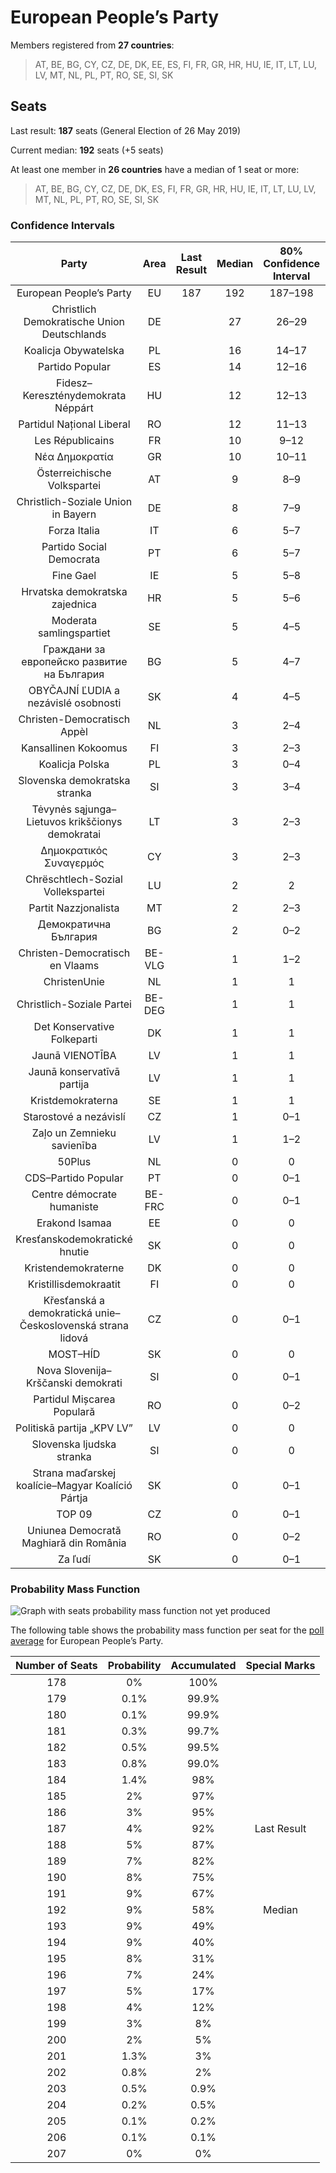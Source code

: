 # European People’s Party

Members registered from **27 countries**:

> AT, BE, BG, CY, CZ, DE, DK, EE, ES, FI, FR, GR, HR, HU, IE, IT, LT, LU, LV, MT, NL, PL, PT, RO, SE, SI, SK

## Seats

Last result: **187** seats (General Election of 26 May 2019)

Current median: **192** seats (+5 seats)

At least one member in **26 countries** have a median of 1 seat or more:

> AT, BE, BG, CY, CZ, DE, DK, ES, FI, FR, GR, HR, HU, IE, IT, LT, LU, LV, MT, NL, PL, PT, RO, SE, SI, SK

### Confidence Intervals

| Party | Area | Last Result | Median | 80% Confidence Interval | 90% Confidence Interval | 95% Confidence Interval | 99% Confidence Interval |
|:-----:|:----:|:-----------:|:------:|:-----------------------:|:-----------------------:|:-----------------------:|:-----------------------:|
| European People’s Party | EU | 187 | 192 | 187–198 | 185–200 | 184–201 | 181–203 |
| Christlich Demokratische Union Deutschlands | DE | | 27 | 26–29 | 25–30 | 25–31 | 24–32 |
| Koalicja Obywatelska | PL | | 16 | 14–17 | 13–18 | 13–18 | 12–19 |
| Partido Popular | ES | | 14 | 12–16 | 12–16 | 11–17 | 11–17 |
| Fidesz–Kereszténydemokrata Néppárt | HU | | 12 | 12–13 | 12–13 | 11–13 | 11–14 |
| Partidul Național Liberal | RO | | 12 | 11–13 | 11–14 | 10–14 | 10–15 |
| Les Républicains | FR | | 10 | 9–12 | 9–12 | 8–12 | 8–13 |
| Νέα Δημοκρατία | GR | | 10 | 10–11 | 10–11 | 10–11 | 9–12 |
| Österreichische Volkspartei | AT | | 9 | 8–9 | 8–10 | 8–10 | 7–10 |
| Christlich-Soziale Union in Bayern | DE | | 8 | 7–9 | 6–9 | 6–9 | 6–10 |
| Forza Italia | IT | | 6 | 5–7 | 5–7 | 4–7 | 4–8 |
| Partido Social Democrata | PT | | 6 | 5–7 | 5–7 | 5–7 | 5–8 |
| Fine Gael | IE | | 5 | 5–8 | 5–8 | 5–8 | 3–8 |
| Hrvatska demokratska zajednica | HR | | 5 | 5–6 | 4–6 | 4–6 | 4–6 |
| Moderata samlingspartiet | SE | | 5 | 4–5 | 4–5 | 4–5 | 4–6 |
| Граждани за европейско развитие на България | BG | | 5 | 4–7 | 4–7 | 4–7 | 3–8 |
| OBYČAJNÍ ĽUDIA a nezávislé osobnosti | SK | | 4 | 4–5 | 3–5 | 3–6 | 3–6 |
| Christen-Democratisch Appèl | NL | | 3 | 2–4 | 2–4 | 2–4 | 2–4 |
| Kansallinen Kokoomus | FI | | 3 | 2–3 | 2–3 | 2–3 | 2–3 |
| Koalicja Polska | PL | | 3 | 0–4 | 0–4 | 0–4 | 0–4 |
| Slovenska demokratska stranka | SI | | 3 | 3–4 | 3–4 | 3–4 | 3–4 |
| Tėvynės sąjunga–Lietuvos krikščionys demokratai | LT | | 3 | 2–3 | 2–4 | 2–4 | 2–4 |
| Δημοκρατικός Συναγερμός | CY | | 3 | 2–3 | 2–3 | 2–3 | 2–3 |
| Chrëschtlech-Sozial Vollekspartei | LU | | 2 | 2 | 2 | 2–3 | 2–3 |
| Partit Nazzjonalista | MT | | 2 | 2–3 | 1–3 | 1–3 | 1–3 |
| Демократична България | BG | | 2 | 0–2 | 0–3 | 0–3 | 0–3 |
| Christen-Democratisch en Vlaams | BE-VLG | | 1 | 1–2 | 1–2 | 1–2 | 1–2 |
| ChristenUnie | NL | | 1 | 1 | 0–1 | 0–2 | 0–2 |
| Christlich-Soziale Partei | BE-DEG | | 1 | 1 | 1 | 1 | 1 |
| Det Konservative Folkeparti | DK | | 1 | 1 | 1 | 1 | 1–2 |
| Jaunā VIENOTĪBA | LV | | 1 | 1 | 1 | 1–2 | 1–2 |
| Jaunā konservatīvā partija | LV | | 1 | 1 | 1 | 1 | 0–1 |
| Kristdemokraterna | SE | | 1 | 1 | 1–2 | 1–2 | 1–2 |
| Starostové a nezávislí | CZ | | 1 | 0–1 | 0–1 | 0–1 | 0–2 |
| Zaļo un Zemnieku savienība | LV | | 1 | 1–2 | 1–2 | 1–2 | 1–2 |
| 50Plus | NL | | 0 | 0 | 0 | 0 | 0 |
| CDS–Partido Popular | PT | | 0 | 0–1 | 0–1 | 0–1 | 0–1 |
| Centre démocrate humaniste | BE-FRC | | 0 | 0–1 | 0–1 | 0–1 | 0–1 |
| Erakond Isamaa | EE | | 0 | 0 | 0 | 0 | 0 |
| Kresťanskodemokratické hnutie | SK | | 0 | 0 | 0–1 | 0–1 | 0–1 |
| Kristendemokraterne | DK | | 0 | 0 | 0 | 0 | 0 |
| Kristillisdemokraatit | FI | | 0 | 0 | 0 | 0 | 0 |
| Křesťanská a demokratická unie–Československá strana lidová | CZ | | 0 | 0–1 | 0–1 | 0–1 | 0–2 |
| MOST–HÍD | SK | | 0 | 0 | 0 | 0 | 0 |
| Nova Slovenija–Krščanski demokrati | SI | | 0 | 0–1 | 0–1 | 0–1 | 0–1 |
| Partidul Mișcarea Populară | RO | | 0 | 0–2 | 0–2 | 0–2 | 0–2 |
| Politiskā partija „KPV LV” | LV | | 0 | 0 | 0 | 0 | 0–1 |
| Slovenska ljudska stranka | SI | | 0 | 0 | 0 | 0 | 0 |
| Strana maďarskej koalície–Magyar Koalíció Pártja | SK | | 0 | 0–1 | 0–1 | 0–1 | 0–1 |
| TOP 09 | CZ | | 0 | 0–1 | 0–1 | 0–1 | 0–1 |
| Uniunea Democrată Maghiară din România | RO | | 0 | 0–2 | 0–2 | 0–2 | 0–3 |
| Za ľudí | SK | | 0 | 0–1 | 0–1 | 0–1 | 0–1 |

### Probability Mass Function

![Graph with seats probability mass function not yet produced](average-2020-09-30-seats-pmf-europeanpeople’sparty.png "Seats Probability Mass Function")

The following table shows the probability mass function per seat for the [poll average](average-2020-09-30.html) for European People’s Party.

| Number of Seats | Probability | Accumulated | Special Marks |
|:---------------:|:-----------:|:-----------:|:-------------:|
| 178 | 0% | 100% |  |
| 179 | 0.1% | 99.9% |  |
| 180 | 0.1% | 99.9% |  |
| 181 | 0.3% | 99.7% |  |
| 182 | 0.5% | 99.5% |  |
| 183 | 0.8% | 99.0% |  |
| 184 | 1.4% | 98% |  |
| 185 | 2% | 97% |  |
| 186 | 3% | 95% |  |
| 187 | 4% | 92% | Last Result |
| 188 | 5% | 87% |  |
| 189 | 7% | 82% |  |
| 190 | 8% | 75% |  |
| 191 | 9% | 67% |  |
| 192 | 9% | 58% | Median |
| 193 | 9% | 49% |  |
| 194 | 9% | 40% |  |
| 195 | 8% | 31% |  |
| 196 | 7% | 24% |  |
| 197 | 5% | 17% |  |
| 198 | 4% | 12% |  |
| 199 | 3% | 8% |  |
| 200 | 2% | 5% |  |
| 201 | 1.3% | 3% |  |
| 202 | 0.8% | 2% |  |
| 203 | 0.5% | 0.9% |  |
| 204 | 0.2% | 0.5% |  |
| 205 | 0.1% | 0.2% |  |
| 206 | 0.1% | 0.1% |  |
| 207 | 0% | 0% |  |


